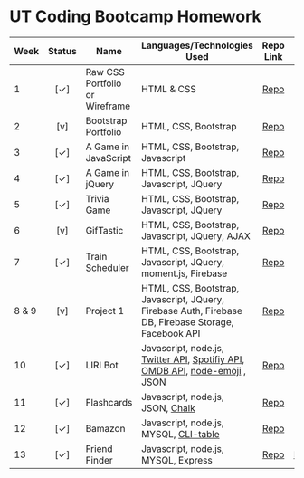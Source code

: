 # UT Coding Bootcamp Homework


| Week    | Status  | Name                               | Languages/Technologies Used        | Repo Link  | Pages Link  | Collaborators    |
| ------- |:-------:| ---------------------------------- | ---------------------------------- |:----------:|:----------:| ---------------- |
| 1 | [✓] | Raw CSS Portfolio or Wireframe | HTML & CSS | [Repo](https://github.com/kathrynherod/bootcamp-homework/tree/master/Week-1_Basic-Portfolio) | [Pages](https://kathrynherod.github.io/bootcamp-homework/Week-2_Bootstrap-Portfolio/index.html) |  |
| 2 | [v] | Bootstrap Portfolio | HTML, CSS, Bootstrap | [Repo](https://github.com/kathrynherod/bootcamp-homework/tree/master/Week-2_Bootstrap-Portfolio) | [Pages](https://kathrynherod.github.io/bootcamp-homework/Week-2_Bootstrap-Portfolio/index.html) |  |  |
| 3 | [✓] | A Game in JavaScript | HTML, CSS, Bootstrap, Javascript | [Repo](https://github.com/kathrynherod/bootcamp-homework/tree/master/Week-3_Hangman-Game) | [Pages](https://kathrynherod.github.io/bootcamp-homework/Week-3_Hangman-Game/hangman.html)  |  |
| 4 | [✓] | A Game in jQuery | HTML, CSS, Bootstrap, Javascript, JQuery | [Repo](https://github.com/kathrynherod/bootcamp-homework/tree/master/Week-4_JQ-Game) | [Pages](https://kathrynherod.github.io/bootcamp-homework/Week-4_JQ-Game/game.html) |  |
| 5 | [✓] | Trivia Game | HTML, CSS, Bootstrap, Javascript, JQuery | [Repo](https://github.com/kathrynherod/bootcamp-homework/tree/master/Week-5_Trivia-Game) | [Pages](https://kathrynherod.github.io/bootcamp-homework/Week-5_Trivia-Game/trivia-game.html) |  |
| 6 | [v] | GifTastic | HTML, CSS, Bootstrap, Javascript, JQuery, AJAX | [Repo](https://github.com/kathrynherod/bootcamp-homework/tree/master/Week-6_GiphyHW) | [Pages](https://kathrynherod.github.io/bootcamp-homework/Week-6_GiphyHW/index.html) |  |
| 7 | [✓] | Train Scheduler | HTML, CSS, Bootstrap, Javascript, JQuery, moment.js, Firebase | [Repo](https://github.com/kathrynherod/bootcamp-homework/tree/master/Week-7_Train-Scheduler) | [Pages](https://kathrynherod.github.io//bootcamp-homework/Week-7_Train-Scheduler/index.html) |  |
| 8 & 9 | [v] | Project 1 | HTML, CSS, Bootstrap, Javascript, JQuery, Firebase Auth, Firebase DB, Firebase Storage, Facebook API | [Repo](https://github.com/kathrynherod/HCB-Project-1) | [Pages](https://kathrynherod.github.io/HCB-Project-1/index.html) | [Justin Lubos](https://github.com/JLubos) |
| 10 | [✓] | LIRI Bot | Javascript, node.js, [Twitter API](https://www.npmjs.com/package/twitter), [Spotifiy API](https://www.npmjs.com/package/spotify-web-api-node), [OMDB API](https://www.npmjs.com/package/omdb), [node-emoji](https://www.npmjs.com/package/node-emoji) , JSON | [Repo](https://github.com/kathrynherod/bootcamp-homework/tree/master/Week-10_LIRI-Node-App) | n/a |  |
| 11 | [✓] | Flashcards | Javascript, node.js, JSON, [Chalk](https://www.npmjs.com/package/chalk) | [Repo](https://github.com/kathrynherod/bootcamp-homework/tree/master/Week-11_Flashcard-Generator) | n/a |  |
| 12 | [✓] | Bamazon | Javascript, node.js, MYSQL, [CLI-table](https://www.npmjs.com/package/cli-table) | [Repo](https://github.com/kathrynherod/bootcamp-homework/tree/master/Week-12_Bamazon) | n/a |  |
| 13 | [✓] | Friend Finder | Javascript, node.js, MYSQL, Express | [Repo](https://github.com/kathrynherod/Week-13_Friend-Finder) | [Heroku](https://kh-friend-finder.herokuapp.com/) |  |


